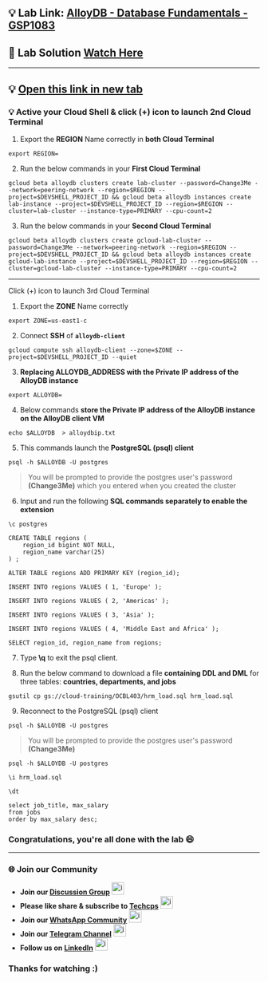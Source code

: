 
## 💡 Lab Link: [AlloyDB - Database Fundamentals - GSP1083](https://www.cloudskillsboost.google/focuses/100852?parent=catalog)

## 🚀 Lab Solution [Watch Here](https://www.youtube.com/@techcps)

---

## 💡 [Open this link in new tab](https://console.cloud.google.com/alloydb/clusters?referrer=search&project=)


### 💡 Active your Cloud Shell & click (+) icon to launch 2nd Cloud Terminal

1. Export the **REGION** Name correctly in **both Cloud Terminal**
```
export REGION=
```

2. Run the below commands in your **First Cloud Terminal**
```
gcloud beta alloydb clusters create lab-cluster --password=Change3Me --network=peering-network --region=$REGION --project=$DEVSHELL_PROJECT_ID && gcloud beta alloydb instances create lab-instance --project=$DEVSHELL_PROJECT_ID --region=$REGION --cluster=lab-cluster --instance-type=PRIMARY --cpu-count=2
```

3. Run the below commands in your **Second Cloud Terminal**
```
gcloud beta alloydb clusters create gcloud-lab-cluster --password=Change3Me --network=peering-network --region=$REGION --project=$DEVSHELL_PROJECT_ID && gcloud beta alloydb instances create gcloud-lab-instance --project=$DEVSHELL_PROJECT_ID --region=$REGION --cluster=gcloud-lab-cluster --instance-type=PRIMARY --cpu-count=2
```

---

Click (+) icon to launch 3rd Cloud Terminal

1. Export the **ZONE** Name correctly
```
export ZONE=us-east1-c
```

2. Connect **SSH** of **`alloydb-client`**
```
gcloud compute ssh alloydb-client --zone=$ZONE --project=$DEVSHELL_PROJECT_ID --quiet
```

3. **Replacing ALLOYDB_ADDRESS with the Private IP address of the AlloyDB instance**
```
export ALLOYDB=
```

4. Below commands **store the Private IP address of the AlloyDB instance on the AlloyDB client VM**
```
echo $ALLOYDB  > alloydbip.txt 
```

5. This commands launch the **PostgreSQL (psql) client**
```
psql -h $ALLOYDB -U postgres
```

> You will be prompted to provide the postgres user's password **(Change3Me)** which you entered when you created the cluster

6. Input and run the following **SQL commands separately to enable the extension**
```
\c postgres
```

```
CREATE TABLE regions (
    region_id bigint NOT NULL,
    region_name varchar(25)
) ;

ALTER TABLE regions ADD PRIMARY KEY (region_id);
```

```
INSERT INTO regions VALUES ( 1, 'Europe' );

INSERT INTO regions VALUES ( 2, 'Americas' );

INSERT INTO regions VALUES ( 3, 'Asia' );

INSERT INTO regions VALUES ( 4, 'Middle East and Africa' );
```

```
SELECT region_id, region_name from regions;
```

7. Type **\q** to exit the psql client.

8. Run the below command to download a file **containing DDL and DML** for three tables: **countries, departments, and jobs**

```
gsutil cp gs://cloud-training/OCBL403/hrm_load.sql hrm_load.sql
```

9. Reconnect to the PostgreSQL (psql) client
```
psql -h $ALLOYDB -U postgres
```
> You will be prompted to provide the postgres user's password **(Change3Me)**
```
psql -h $ALLOYDB -U postgres
```

```
\i hrm_load.sql
```

```
\dt
```

```
select job_title, max_salary 
from jobs 
order by max_salary desc;
```


### Congratulations, you're all done with the lab 😄

---

### 🌐 Join our Community

- **Join our [Discussion Group](https://t.me/Techcpschat)** <img src="https://github.com/user-attachments/assets/a4a4b767-151c-461d-bca1-da6d4c0cd68a" alt="icon" width="25" height="25">
- **Please like share & subscribe to [Techcps](https://www.youtube.com/@techcps)** <img src="https://github.com/user-attachments/assets/6ee41001-c795-467c-8d96-06b56c246b9c" alt="icon" width="25" height="25">
- **Join our [WhatsApp Community](https://whatsapp.com/channel/0029Va9nne147XeIFkXYv71A)** <img src="https://github.com/user-attachments/assets/aa10b8b2-5424-40bc-8911-7969f29f6dae" alt="icon" width="25" height="25">
- **Join our [Telegram Channel](https://t.me/Techcps)** <img src="https://github.com/user-attachments/assets/a4a4b767-151c-461d-bca1-da6d4c0cd68a" alt="icon" width="25" height="25">
- **Follow us on [LinkedIn](https://www.linkedin.com/company/techcps/)** <img src="https://github.com/user-attachments/assets/b9da471b-2f46-4d39-bea9-acdb3b3a23b0" alt="icon" width="25" height="25">

### Thanks for watching :)

